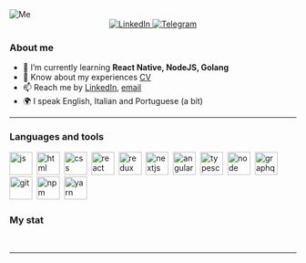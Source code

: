 <img alt="Me" src="https://user-images.githubusercontent.com/25110894/233729595-f19633e8-d52e-45a9-bb8a-db6aefa100ec.png">

<div id="socials" align="center">
    <a href="https://www.linkedin.com/in/bogart91/">
    <img src="https://img.shields.io/badge/LinkedIn-blue?style=for-the-badge&logo=linkedin&logoColor=white" alt="LinkedIn"/>
  </a>
  <a href="https://t.me/bogart_coder">
    <img src="https://img.shields.io/badge/Telegram-blue?style=for-the-badge&logo=telegram&logoColor=white" alt="Telegram"/>
  </a>
</div>

### About me
- 🌱 I’m currently learning **React Native, NodeJS, Golang**
- 📄 Know about my experiences [CV](https://resume.io/r/vC5JK4eCK)
- 📫 Reach me by [LinkedIn](https://www.linkedin.com/in/bogart91/), [email](mailto:alexander.s.malinin@gmail.com)
- 🌍 I speak English, Italian and Portuguese (a bit)

---

### Languages and tools

<img src="https://cdn.jsdelivr.net/gh/devicons/devicon/icons/javascript/javascript-original.svg" title="js" width="40" height="40"/>&nbsp;
<img src="https://cdn.jsdelivr.net/gh/devicons/devicon/icons/html5/html5-original.svg" title="html" width="40" height="40"/>&nbsp;
<img src="https://cdn.jsdelivr.net/gh/devicons/devicon/icons/css3/css3-original.svg" title="css" width="40" height="40"/>&nbsp;
<img src="https://cdn.jsdelivr.net/gh/devicons/devicon/icons/react/react-original.svg" title="react" width="40" height="40"/>&nbsp;
<img src="https://cdn.jsdelivr.net/gh/devicons/devicon/icons/redux/redux-original.svg" title="redux" width="40" height="40"/>&nbsp;
<img src="https://cdn.jsdelivr.net/gh/devicons/devicon/icons/nextjs/nextjs-original-wordmark.svg" title="nextjs" width="40" height="40"/>&nbsp;
<img src="https://cdn.jsdelivr.net/gh/devicons/devicon/icons/angularjs/angularjs-original.svg" title="angular" width="40" height="40"/>&nbsp;
<img src="https://cdn.jsdelivr.net/gh/devicons/devicon/icons/typescript/typescript-original.svg" title="typescript" width="40" height="40"/>&nbsp;
<img src="https://cdn.jsdelivr.net/gh/devicons/devicon/icons/nodejs/nodejs-original-wordmark.svg" title="node" width="40" height="40"/>&nbsp;
<img src="https://cdn.jsdelivr.net/gh/devicons/devicon/icons/graphql/graphql-plain-wordmark.svg" title="graphql" width="40" height="40"/>&nbsp;
<img src="https://cdn.jsdelivr.net/gh/devicons/devicon/icons/git/git-plain.svg" title="git" width="40" height="40"/>&nbsp;
<img src="https://cdn.jsdelivr.net/gh/devicons/devicon/icons/npm/npm-original-wordmark.svg" title="npm" width="40" height="40"/>&nbsp;
<img src="https://cdn.jsdelivr.net/gh/devicons/devicon/icons/yarn/yarn-original-wordmark.svg" title="yarn" width="40" height="40"/>&nbsp;


### My stat

<div id="stat" align="center">
    <img src="https://github-profile-summary-cards.vercel.app/api/cards/profile-details?username=AleksandrMalinin&theme=github_dark" alt=""/>
    <img src="https://github-profile-summary-cards.vercel.app/api/cards/most-commit-language?username=AleksandrMalinin&theme=github_dark" alt=""/>
     <img src="https://github-profile-summary-cards.vercel.app/api/cards/stats?username=AleksandrMalinin&theme=github_dark" alt=""/>
</div>

---
